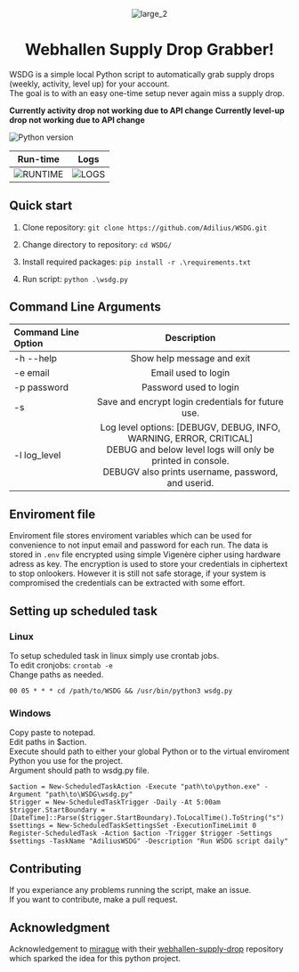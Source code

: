 <div align="center">

![large_2](https://user-images.githubusercontent.com/43440295/153767327-512a4741-143e-4720-90a7-c603393aba13.png)

# Webhallen Supply Drop Grabber!
</div>

WSDG is a simple local Python script to automatically grab supply drops (weekly, activity, level up) for your account.  
The goal is to with an easy one-time setup never again miss a supply drop.

**Currently activity drop not working due to API change**
**Currently level-up drop not working due to API change**

![Python version](https://img.shields.io/badge/python-v3.9.6-blue)


Run-time             |  Logs
:-------------------------:|:-------------------------:
![RUNTIME](https://user-images.githubusercontent.com/43440295/127823499-2a855c8f-ba7d-4f6b-b3aa-0a05f862e04a.gif)  |  ![LOGS](https://user-images.githubusercontent.com/43440295/134048866-0243ae2a-23a8-432a-acc8-a8d3ec1af201.png)



## Quick start
1. Clone repository: `git clone https://github.com/Adilius/WSDG.git`

2. Change directory to repository: `cd WSDG/`

3. Install required packages: `pip install -r .\requirements.txt`

4. Run script: `python .\wsdg.py`

## Command Line Arguments

| Command Line Option | Description |
|  :---  |  :---:  |
|-h --help | Show help message and exit |
|-e email | Email used to login |
|-p password | Password used to login |
|-s  | Save and encrypt login credentials for future use. |
|-l log_level | Log level options: [DEBUGV, DEBUG, INFO, WARNING, ERROR, CRITICAL] <br/>DEBUG and below level logs will only be printed in console. <br/>DEBUGV also prints username, password, and userid. |


## Enviroment file

Enviroment file stores enviroment variables which can be used for convenience to not input email and password for each run. 
The data is stored in `.env` file encrypted using simple Vigenère cipher using hardware adress as key. The encryption is used to store your credentials in ciphertext to stop onlookers. However it is still not safe storage, if your system is compromised the credentials can be extracted with some effort.

## Setting up scheduled task

### Linux
To setup scheduled task in linux simply use crontab jobs.  
To edit cronjobs: `crontab -e`  
Change paths as needed.
```
00 05 * * * cd /path/to/WSDG && /usr/bin/python3 wsdg.py
```

### Windows
Copy paste to notepad.  
Edit paths in $action.  
Execute should path to either your global Python or to the virtual enviroment Python you use for the project.  
Argument should path to wsdg.py file.
```
$action = New-ScheduledTaskAction -Execute "path\to\python.exe" -Argument "path\to\WSDG\wsdg.py"
$trigger = New-ScheduledTaskTrigger -Daily -At 5:00am
$trigger.StartBoundary = [DateTime]::Parse($trigger.StartBoundary).ToLocalTime().ToString("s")
$settings = New-ScheduledTaskSettingsSet -ExecutionTimeLimit 0
Register-ScheduledTask -Action $action -Trigger $trigger -Settings $settings -TaskName "AdiliusWSDG" -Description "Run WSDG script daily"
```

## Contributing

If you experiance any problems running the script, make an issue.  
If you want to contribute, make a pull request.

## Acknowledgment

Acknowledgement to [mirague](https://github.com/mirague) with their [webhallen-supply-drop](https://github.com/mirague/webhallen-supply-drop) repository which sparked the idea for this python project.
